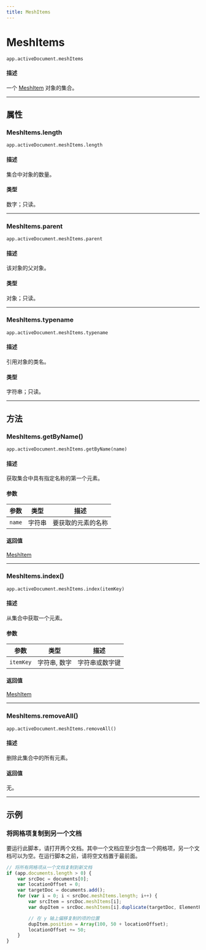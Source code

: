 ```yaml
---
title: MeshItems
---
```

# MeshItems

`app.activeDocument.meshItems`

#### 描述

一个 [MeshItem](.././MeshItem) 对象的集合。

---

## 属性

### MeshItems.length

`app.activeDocument.meshItems.length`

#### 描述

集合中对象的数量。

#### 类型

数字；只读。

---

### MeshItems.parent

`app.activeDocument.meshItems.parent`

#### 描述

该对象的父对象。

#### 类型

对象；只读。

---

### MeshItems.typename

`app.activeDocument.meshItems.typename`

#### 描述

引用对象的类名。

#### 类型

字符串；只读。

---

## 方法

### MeshItems.getByName()

`app.activeDocument.meshItems.getByName(name)`

#### 描述

获取集合中具有指定名称的第一个元素。

#### 参数

| 参数     | 类型   | 描述               |
| -------- | ------ | ------------------ |
| `name`   | 字符串 | 要获取的元素的名称 |

#### 返回值

[MeshItem](.././MeshItem)

---

### MeshItems.index()

`app.activeDocument.meshItems.index(itemKey)`

#### 描述

从集合中获取一个元素。

#### 参数

| 参数      | 类型           | 描述               |
| --------- | -------------- | ------------------ |
| `itemKey` | 字符串, 数字   | 字符串或数字键     |

#### 返回值

[MeshItem](.././MeshItem)

---

### MeshItems.removeAll()

`app.activeDocument.meshItems.removeAll()`

#### 描述

删除此集合中的所有元素。

#### 返回值

无。

---

## 示例

### 将网格项复制到另一个文档

要运行此脚本，请打开两个文档。其中一个文档应至少包含一个网格项，另一个文档可以为空。在运行脚本之前，请将空文档置于最前面。

```javascript
// 将所有网格项从一个文档复制到新文档
if (app.documents.length > 0) {
    var srcDoc = documents[0];
    var locationOffset = 0;
    var targetDoc = documents.add();
    for (var i = 0; i < srcDoc.meshItems.length; i++) {
        var srcItem = srcDoc.meshItems[i];
        var dupItem = srcDoc.meshItems[i].duplicate(targetDoc, ElementPlacement.PLACEATEND);

        // 在 y 轴上偏移复制的项的位置
        dupItem.position = Array(100, 50 + locationOffset);
        locationOffset += 50;
    }
}
```